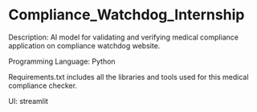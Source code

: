 # Compliance_Watchdog_Internship


Description: AI model for validating and verifying medical compliance application on compliance watchdog website.

Programming Language: Python

Requirements.txt includes all the libraries and tools used for this medical compliance checker.

UI: streamlit
